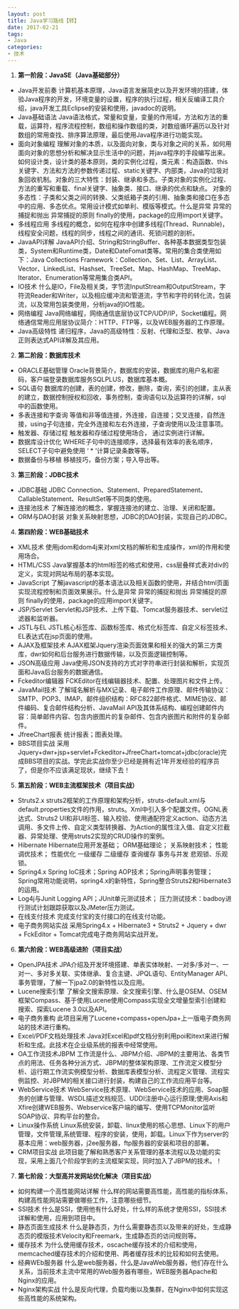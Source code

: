 ```yaml
---
layout: post
title: Java学习路线【转】
date: 2017-02-21
tags: 
- Java
categories: 
- 技术
---
```


<!-- more -->

1. **第一阶段：JavaSE（Java基础部分）**
* Java开发前奏
计算机基本原理，Java语言发展简史以及开发环境的搭建，体验Java程序的开发，环境变量的设置，程序的执行过程，相关反编译工具介绍，java开发工具Eclipse的安装和使用，javadoc的说明。
* Java基础语法
Java语法格式，常量和变量，变量的作用域，方法和方法的重载，运算符，程序流程控制，数组和操作数组的类，对数组循环遍历以及针对数组的常用查找、排序算法原理，最后使用Java程序进行功能实现。
* 面向对象编程
理解对象的本质，以及面向对象，类与对象之间的关系，如何用面向对象的思想分析和解决显示生活中的问题，并java程序的手段编写出来。如何设计类，设计类的基本原则，类的实例化过程，类元素：构造函数、this关键字、方法和方法的参数传递过程、static关键字、内部类，Java的垃圾对象回收机制。对象的三大特性：封装、继承和多态。子类对象的实例化过程、方法的重写和重载、final关键字、抽象类、接口、继承的优点和缺点。 对象的多态性：子类和父类之间的转换、父类纸箱子类的引用、抽象类和接口在多态中的应用、多态优点。常用设计模式如单利、模版等模式。什么是异常 异常的捕捉和抛出 异常捕捉的原则 finally的使用，package的应用import关键字。
* 多线程应用
多线程的概念，如何在程序中创建多线程(Thread、Runnable)，线程安全问题，线程的同步，线程之间的通讯、死锁问题的剖析。
* JavaAPI详解
JavaAPI介绍、String和StringBuffer、各种基本数据类型包装类，System和Runtime类，Date和DateFomat类等。常用的集合类使用如下：Java Collections Framework：Collection、Set、List、ArrayList、Vector、LinkedList、Hashset、TreeSet、Map、HashMap、TreeMap、Iterator、Enumeration等常用集合类API。
* IO技术
什么是IO，File及相关类，字节流InputStream和OutputStream，字符流Reader和Writer，以及相应缓冲流和管道流，字节和字符的转化流，包装流，以及常用包装类使用，分析java的IO性能。
* 网络编程
Java网络编程，网络通信底层协议TCP/UDP/IP，Socket编程。网络通信常用应用层协议简介：HTTP、FTP等，以及WEB服务器的工作原理。
* Java高级特性
递归程序，Java的高级特性：反射、代理和泛型、枚举、Java正则表达式API详解及其应用。
2. **第二阶段：数据库技术**
* ORACLE基础管理
Oracle背景简介，数据库的安装，数据库的用户名和密码，客户端登录数据库服务SQLPLUS，数据库基本概。
* SQL语句
数据库的创建，表的创建，修改，删除，查询，索引的创建，主从表的建立，数据控制授权和回收，事务控制，查询语句以及运算符的详解，sql中的函数使用。
* 多表连接和字查询
等值和非等值连接，外连接，自连接；交叉连接，自然连接，using子句连接，完全外连接和左右外连接，子查询使用以及注意事项。
* 触发器、存储过程
触发器和存储过程使用场合， 通过实例进行详解。
* 数据库设计优化
WHERE子句中的连接顺序，选择最有效率的表名顺序，SELECT子句中避免使用 ‘ * ’计算记录条数等等。
* 数据备份与移植
移植技巧，备份方案；导入导出等。
3. **第三阶段：JDBC技术**
* JDBC基础
JDBC Connection、Statement、PreparedStatement、CallableStatement、ResultSet等不同类的使用。
* 连接池技术
了解连接池的概念，掌握连接池的建立、治理、关闭和配置。
* ORM与DAO封装
对象关系映射思想，JDBC的DAO封装，实现自己的JDBC。
4. **第四阶段：WEB基础技术**
* XML技术
使用jdom和dom4j来对xml文档的解析和生成操作，xml的作用和使用场合。
* HTML/CSS
Java掌握基本的html标签的格式和使用，css层叠样式表对div的定义，实现对网站布局的基本实现。
* JavaScript
了解javascript的基本语法以及相关函数的使用，并结合html页面实现流程控制和页面效果展示。什么是异常 异常的捕捉和抛出 异常捕捉的原则 finally的使用，package的应用import关键字。
* JSP/Servlet
Servlet和JSP技术、上传下载、Tomcat服务器技术、servlet过滤器和监听器。
* JSTL与EL
JSTL核心标签库、函数标签库、格式化标签库、自定义标签技术、EL表达式在jsp页面的使用。
* AJAX及框架技术
AJAX框架Jquery渲染页面效果和相关的强大的第三方类库，dwr如何和后台服务进行数据传输，以及页面逻辑控制等。
* JSON高级应用
Java使用JSON支持的方式对字符串进行封装和解析，实现页面和Java后台服务的数据通信。
* Fckeditor编辑器
FCKEditor在线编辑器技术、配置、处理图片和文件上传。
* JavaMail技术
了解域名解析与MX记录、电子邮件工作原理、邮件传输协议：SMTP、POP3、IMAP、邮件组织结构：RFC822邮件格式、MIME协议、邮件编码、复合邮件结构分析、JavaMail API及其体系结构、编程创建邮件内容：简单邮件内容、包含内嵌图片的复杂邮件、包含内嵌图片和附件的复杂邮件。
* JfreeChart报表
统计报表；图表处理。
* BBS项目实战
采用Jquery+dwr+jsp+servlet+Fckeditor+JfreeChart+tomcat+jdbc(oracle)完成BBS项目的实战。学完此实战你至少已经是拥有近1年开发经验的程序员了，但是你不应该满足现状，继续下去！
5. **第五阶段：WEB主流框架技术（项目实战）**
* Struts2.x
struts2框架的工作原理和架构分析，struts-default.xml与default.properties文件的作用，struts。Xml中引入多个配置文件。OGNL表达式、Struts2 UI和非UI标签、输入校验、使用通配符定义action、动态方法调用、多文件上传、自定义类型转换器、为Action的属性注入值、自定义拦截器、异常处理、使用struts2实现的CRUD操作的案例。
* Hibernate
Hibernate应用开发基础； ORM基础理论； 关系映射技术； 性能调优技术； 性能优化 一级缓存 二级缓存 查询缓存 事务与并发 悲观锁、乐观锁。
* Spring4.x
Spring IoC技术；Spring AOP技术；Spring声明事务管理；Spring常用功能说明，spring4.x的新特性，Spring整合Struts2和Hibernate3的运用。
* Log4j与Junit
Logging API；JUnit单元测试技术； 压力测试技术：badboy进行测试计划跟踪获取以及JMeter压力测试。
* 在线支付技术
完成支付宝的支付接口的在线支付功能。
* 电子商务网站实战
采用Spring4.x + Hibernate3 + Struts2 + Jquery + dwr + FckEditor + Tomcat完成电子商务网站实战开发。

6. **第六阶段：WEB高级进阶（项目实战）**
* OpenJPA技术
JPA介绍及开发环境搭建、单表实体映射、一对多/多对一、一对一、多对多关联、实体继承、复合主键、JPQL语句、EntityManager API、事务管理，了解一下jpa2.0的新特性以及应用。
* Lucene搜索引擎
了解全文搜索原理、全文搜索引擎、什么是OSEM、OSEM框架Compass、基于使用Lucene使用Compass实现全文增量型索引创建和搜索、探索Lucene 3.0以及API。
* 电子商务重构
此项目采用了Lucene+compass+openJpa+上一版电子商务网站的技术进行重构。
* Excel/PDF文档处理技术
Java对Excel和pdf文档分别利用poi和itext来进行解析和生成。此技术在企业级系统的报表中经常使用。
* OA工作流技术JBPM
工作流是什么、JBPM介绍、JBPM的主要用法、各类节点的用法、任务各种分派方式、JBPM的整体架构原理、工作流定义模型分析、运行期工作流实例模型分析、数据库表模型分析、流程定义管理、流程实例监控、对JBPM的相关接口进行封装，构建自己的工作流应用平台等。
* WebService技术
WebService技术原理、WebService技术的应用、Soap服务的创建与管理、WSDL描述文档规范、UDDI注册中心运行原理;使用Axis和Xfire创建WEB服务、Webservice客户端的编写、使用TCPMonitor监听SOAP协议、异构平台的整合。
* Linux操作系统
Linux系统安装，卸载、linux使用的核心思想、Linux下的用户管理，文件管理,系统管理、程序的安装，使用，卸载。Linux下作为server的基本应用：web服务器，j2ee服务器，ftp服务器的安装和项目的部署。
* CRM项目实战
此项目能了解和熟悉客户关系管理的基本流程以及功能的实现，采用上面几个阶段学到的主流框架实现，同时加入了JBPM的技术。！

7. **第七阶段：大型高并发网站优化解决（项目实战）**
* 如何构建一个高性能网站详解
什么样的网站需要高性能，高性能的指标体系，构建高性能网站需要做哪些工作，注意哪些细节。
* SSI技术
什么是SSI，使用他有什么好处，什么样的系统才使用SSI，SSI技术详解和使用，应用到项目中。
* 静态页面生成技术
什么是静态页，为什么需要静态页以及带来的好处，生成静态页的模版技术Velocity和Freemark，生成静态页的访问规则等。
* 缓存技术
为什么使用缓存技术，oscache缓存技术的介绍和使用，memcached缓存技术的介绍和使用、两者缓存技术的比较和如何去使用。
* 经典WEb服务器
什么是web服务器，什么是JavaWeb服务器，他们存在什么关系，当前技术主流中常用的Web服务器有哪些，WEB服务器Apache和Nginx的应用。
* Nginx架构实战
什么是反向代理，负载均衡以及集群，在Nginx中如何实现这些高性能的系统架构。

